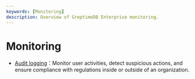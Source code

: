 ```yaml
---
keywords: [Monitoring]
description: Overview of GreptimeDB Enterprise monitoring.
---
```


# Monitoring

- [Audit logging](audit-logging.md)：Monitor user activities, detect suspicious actions, and ensure compliance with regulations inside or outside of an organization.


